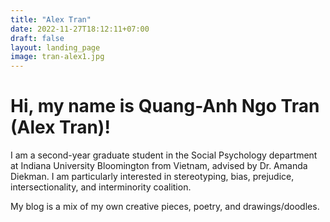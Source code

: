 ```yaml
---
title: "Alex Tran"
date: 2022-11-27T18:12:11+07:00
draft: false
layout: landing_page
image: tran-alex1.jpg
---
```


# Hi, my name is Quang-Anh Ngo Tran (Alex Tran)!

I am a second-year graduate student in the Social Psychology department at Indiana University Bloomington from Vietnam, advised by Dr. Amanda Diekman. I am particularly interested in stereotyping, bias, prejudice, intersectionality, and interminority coalition. 

My blog is a mix of my own creative pieces, poetry, and drawings/doodles.
